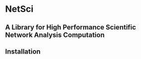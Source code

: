 # NetSci
## A Library for High Performance Scientific Network Analysis Computation
## Installation
```
